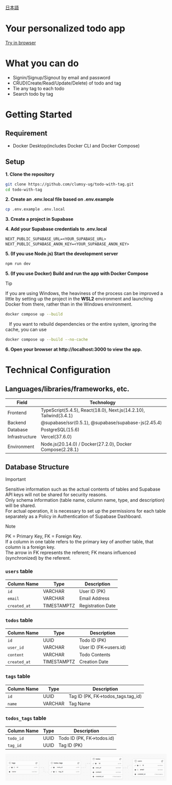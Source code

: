 [日本語](./README.md)

# Your personalized todo app

[Try in browser](https://todo-with-tag.vercel.app/)

# What you can do
- Signin/Signup/Signout by email and password
- CRUD(Create/Read/Update/Delete) of todo and tag 
- Tie any tag to each todo
- Search todo by tag

# Getting Started

## Requirement
- Docker Desktop(includes Docker CLI and Docker Compose)

## Setup

**1. Clone the repository**
```bash
git clone https://github.com/clumsy-ug/todo-with-tag.git
cd todo-with-tag
```

**2. Create an .env.local file based on .env.example**
```bash
cp .env.example .env.local
```

**3. Create a project in Supabase**

**4. Add your Supabase credentials to .env.local**
```
NEXT_PUBLIC_SUPABASE_URL=<YOUR_SUPABASE_URL>
NEXT_PUBLIC_SUPABASE_ANON_KEY=<YOUR_SUPABASE_ANON_KEY>
```

**5. (If you use Node.js) Start the development server**
```bash
npm run dev
```

**5. (If you use Docker) Build and run the app with Docker Compose**

> [!TIP]
> If you are using Windows, the heaviness of the process can be improved a little by setting up the project in the **WSL2** environment and launching Docker from there, rather than in the Windows environment.

```bash
docker compose up --build
```

&nbsp;&nbsp;&nbsp;If you want to rebuild dependencies or the entire system, ignoring the cache, you can use
```bash
docker compose up --build --no-cache
```

**6. Open your browser at http://localhost:3000 to view the app.**

# Technical Configuration

## Languages/libraries/frameworks, etc.

| Field          | Technology                                                           |
| -------------  | -------------------------------------------------------------------- |
| Frontend       | TypeScript(5.4.5), React(18.0), Next.js(14.2.10), Tailwind(3.4.1)    |
| Backend        | @supabase/ssr(0.5.1), @supabase/supabase-js(2.45.4)                  |
| Database       | PostgreSQL(15.6)                                                     |
| Infrastructure | Vercel(37.6.0)                                                       |
| Environment    | Node.js(20.14.0) / Docker(27.2.0), Docker Compose(2.28.1)            |

## Database Structure

> [!IMPORTANT]
> Sensitive information such as the actual contents of tables and Supabase API keys will not be shared for security reasons. <br>
Only schema information (table name, column name, type, and description) will be shared.<br>
For actual operation, it is necessary to set up the permissions for each table separately as a Policy in Authentication of Supabase Dashboard.

> [!NOTE]
> PK = Primary Key, FK = Foreign Key.<br>
If a column in one table refers to the primary key of another table, that column is a foreign key.<br>
The arrow in FK represents the referent; FK means influenced (synchronized) by the referent.

### `users` table

| Column Name  | Type        | Description       |
| ------------ | ----------- | ----------------- |
| `id`         | VARCHAR     | User ID (PK)      |
| `email`      | VARCHAR     | Email Address     |
| `created_at` | TIMESTAMPTZ | Registration Date |


### `todos` table

| Column Name  | Type        | Description            |
| ------------ | ----------- | ---------------------- |
| `id`         | UUID        | Todo ID (PK)           |
| `user_id`    | VARCHAR     | User ID (FK->users.id) |
| `content`    | VARCHAR     | Todo Contents          |
| `created_at` | TIMESTAMPTZ | Creation Date          |

### `tags` table

| Column Name | Type    | Description                        |
| ----------- | ------- | ---------------------------------- |
| `id`        | UUID    | Tag ID (PK, FK->todos_tags.tag_id) |
| `name`      | VARCHAR | Tag Name                           |

### `todos_tags` table

| Column Name | Type | Description                |
| ----------- | ---- | -------------------------- |
| `todo_id`   | UUID | Todo ID (PK, FK->todos.id) |
| `tag_id`    | UUID | Tag ID (PK)                |

<img src="./src/images/image.png">
